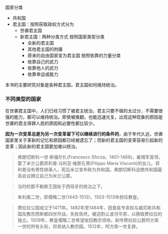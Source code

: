 国家分类
+ 共和国
+ 君主国：按照获取政权方式分为
	+ 世袭君主国
	+ 新君主国：两种分类方式
	     按照国家类型分类
		+ 全新的君主国
		+ 其他君主国的附庸
		+ 原来的自由国家变为君主国
	    按照依靠的力量分类
		+ 依靠自己的武力
		+ 依靠他人的武力
		+ 依靠幸运或能力

本书的主要研究对象是各种君主国，君主国如何维持统治。

### 不同类型的国家

在世袭君主国中，人们已经习惯了被君主统治，君主只要不做的太过分，不需要很强的能力，都可以维持统治。即使被推翻，也能迅速光复。出现这种现象的原因是世袭的君主得罪人民的原因和必要性都比较少。

**因为一次变革总是为另一次变革留下可以继续进行的条件的**，由于年代久远，世袭国家里关于革新的记忆和原因都已经被遗忘了；而新的君主国的变革容易引起新的变革；因此新的君主国更加难以统治。


> 弗朗切斯科一世·斯福尔扎(Francesco Sforza，1401-1466)，雇佣军首领，娶了米兰公爵菲利普·马利亚·维斯孔蒂(Filippo Maria Visconti)的女儿。菲利普没有男性继承人，死后米兰宣布称为共和国。弗朗切斯科迫使共和国最高会议拥立自己为米兰公爵。

> 当时的那不勒斯王国处于西班牙的统治之下。

> 朱利奥二世，即儒略二世(1443-1513)，1503-1513年担任教皇。

> 费拉拉公国成立于1471年。1482年至1484年，因食盐专卖权与威尼斯共和国及教宗西斯都四世开战，失败告终。被迫割让波河平原，以换取费拉拉的独立。1509年，教皇儒略二世希望收回教宗领地，剥夺费拉拉公爵阿方索一世的所有头衔，将其纳入教宗国。1512年，阿方索一世复辟。


